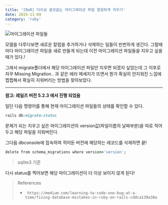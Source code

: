 ```yaml
---
title: '[RoR] 더이상 쓸모없는 마이그레이션 파일 깔끔하게 지우기'
date: 2019-11-09
category: 'ruby'
---
```


![마이그레이션 파일들](https://miro.medium.com/max/1034/1*usnQlDE-gCOmT7okziMfwQ.png)

모델을 다루다보면 새로운 칼럼을 추가하거나 삭제하는 일들이 빈번하게 생긴다. 그럴때마다 마이그레이션 파일을 새로 만들게 되는데 이전 마이그레이션 파일들을 지우고 싶을 때가 있다.!

그래서 migrate폴더에서 해당 마이그레이션 파일만 지우면 되겠지 싶었는데 그 이후로 자꾸 Missing Migration.. 과 같은 에러 메세지가 뜨면서 뭔가 확실히 안지워진 느낌에 찝찝해서 확실히 지워버리는 방법을 찾아보았다.



------

**참고: 레일즈 버전 5.2.3 에서 진행 되었음** 



일단 다음 명령어를 통해 현재 마이그레이션 파일들의 상태를 확인할 수 있다.

```ruby
rails db:migrate:status
```

문제가 되는 지우고 싶은 마이그레이션의 version값(파일이름의 날짜부분)을 따로 적어 두고 해당 파일을 지워버린다.



그다음 dbconsole에 접속하여 적어둔 버전에 해당하는 레코드를 삭제하면 끝!

```ruby
delete from schema_migrations where version='version';
```

> sqlite3 기준



다시 status를 찍어보면 해당 마이그레이션이 더 이상 보이지 않게 된다!




> References
>
> *      https://medium.com/learning-to-code-one-bug-at-a-time/fixing-database-mistakes-in-ruby-on-rails-cddca130a38a